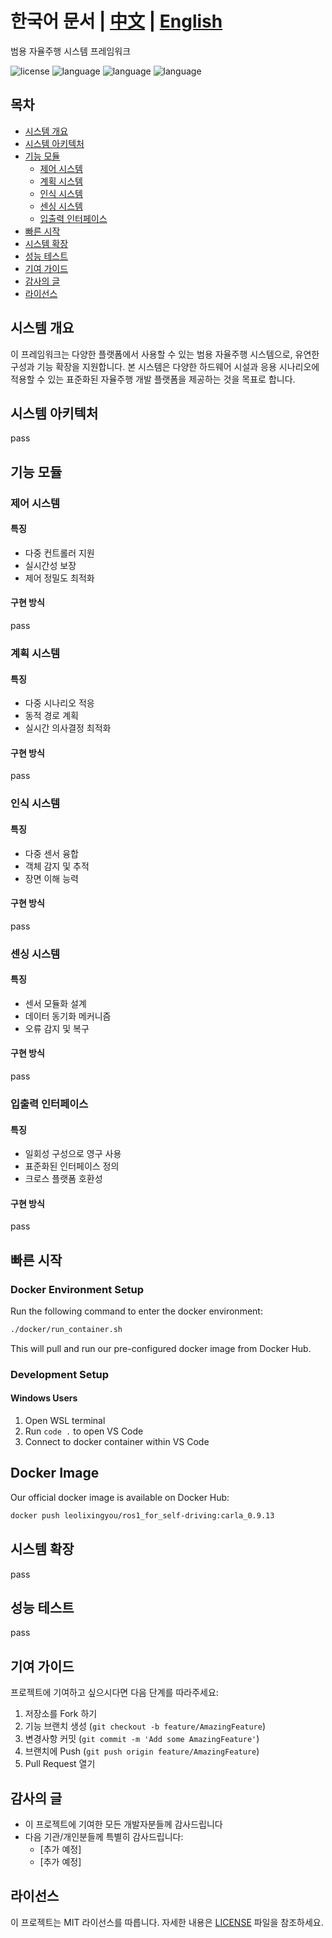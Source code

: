 # 한국어 문서 | [中文](./README_CN.md) | [English](../README.md)
범용 자율주행 시스템 프레임워크

![license](https://img.shields.io/badge/license-MIT-blue.svg)
![language](https://img.shields.io/badge/language-English-blue.svg)
![language](https://img.shields.io/badge/language-English-red.svg)
![language](https://img.shields.io/badge/language-한국어-red.svg)

## 목차
- [시스템 개요](#시스템-개요)
- [시스템 아키텍처](#시스템-아키텍처)
- [기능 모듈](#기능-모듈)
  - [제어 시스템](#제어-시스템)
  - [계획 시스템](#계획-시스템)
  - [인식 시스템](#인식-시스템)
  - [센싱 시스템](#센싱-시스템)
  - [입출력 인터페이스](#입출력-인터페이스)
- [빠른 시작](#빠른-시작)
- [시스템 확장](#시스템-확장)
- [성능 테스트](#성능-테스트)
- [기여 가이드](#기여-가이드)
- [감사의 글](#감사의-글)
- [라이선스](#라이선스)

## 시스템 개요
이 프레임워크는 다양한 플랫폼에서 사용할 수 있는 범용 자율주행 시스템으로, 유연한 구성과 기능 확장을 지원합니다. 본 시스템은 다양한 하드웨어 시설과 응용 시나리오에 적용할 수 있는 표준화된 자율주행 개발 플랫폼을 제공하는 것을 목표로 합니다.

## 시스템 아키텍처
pass

## 기능 모듈

### 제어 시스템
#### 특징
- 다중 컨트롤러 지원
- 실시간성 보장
- 제어 정밀도 최적화
#### 구현 방식
pass

### 계획 시스템
#### 특징
- 다중 시나리오 적응
- 동적 경로 계획
- 실시간 의사결정 최적화
#### 구현 방식
pass

### 인식 시스템
#### 특징
- 다중 센서 융합
- 객체 감지 및 추적
- 장면 이해 능력
#### 구현 방식
pass

### 센싱 시스템
#### 특징
- 센서 모듈화 설계
- 데이터 동기화 메커니즘
- 오류 감지 및 복구
#### 구현 방식
pass

### 입출력 인터페이스
#### 특징
- 일회성 구성으로 영구 사용
- 표준화된 인터페이스 정의
- 크로스 플랫폼 호환성
#### 구현 방식
pass

## 빠른 시작
### Docker Environment Setup

Run the following command to enter the docker environment:
```bash
./docker/run_container.sh
```
This will pull and run our pre-configured docker image from Docker Hub.

### Development Setup

#### Windows Users
1. Open WSL terminal
2. Run `code .` to open VS Code
3. Connect to docker container within VS Code

## Docker Image

Our official docker image is available on Docker Hub:
```bash
docker push leolixingyou/ros1_for_self-driving:carla_0.9.13
```

## 시스템 확장
pass

## 성능 테스트
pass

## 기여 가이드
프로젝트에 기여하고 싶으시다면 다음 단계를 따라주세요:
1. 저장소를 Fork 하기
2. 기능 브랜치 생성 (`git checkout -b feature/AmazingFeature`)
3. 변경사항 커밋 (`git commit -m 'Add some AmazingFeature'`)
4. 브랜치에 Push (`git push origin feature/AmazingFeature`)
5. Pull Request 열기

## 감사의 글
- 이 프로젝트에 기여한 모든 개발자분들께 감사드립니다
- 다음 기관/개인분들께 특별히 감사드립니다:
  - [추가 예정]
  - [추가 예정]

## 라이선스
이 프로젝트는 MIT 라이선스를 따릅니다. 자세한 내용은 [LICENSE](LICENSE) 파일을 참조하세요.

